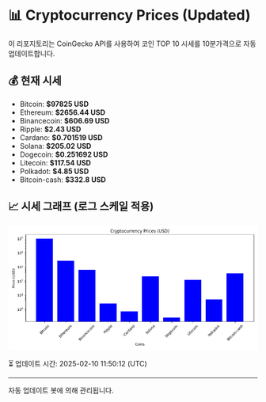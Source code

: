 
# 📊 Cryptocurrency Prices (Updated)

이 리포지토리는 CoinGecko API를 사용하여 코인 TOP 10 시세를 10분가격으로 자동 업데이트합니다.

## 💰 현재 시세
- Bitcoin: **$97825 USD**
- Ethereum: **$2656.44 USD**
- Binancecoin: **$606.69 USD**
- Ripple: **$2.43 USD**
- Cardano: **$0.701519 USD**
- Solana: **$205.02 USD**
- Dogecoin: **$0.251692 USD**
- Litecoin: **$117.54 USD**
- Polkadot: **$4.85 USD**
- Bitcoin-cash: **$332.8 USD**

## 📈 시세 그래프 (로그 스케일 적용)
![Crypto Prices](crypto_prices.png)

⏳ 업데이트 시간: 2025-02-10 11:50:12 (UTC)

---
자동 업데이트 봇에 의해 관리됩니다.
